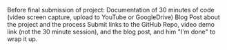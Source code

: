 Before final submission of project:
  Documentation of 30 minutes of code (video screen capture, upload to YouTube or GoogleDrive)
  Blog Post about the project and the process
  Submit links to the GitHub Repo, video demo link (not the 30 minute session), and the blog post, and him "I'm done" to wrap it up.